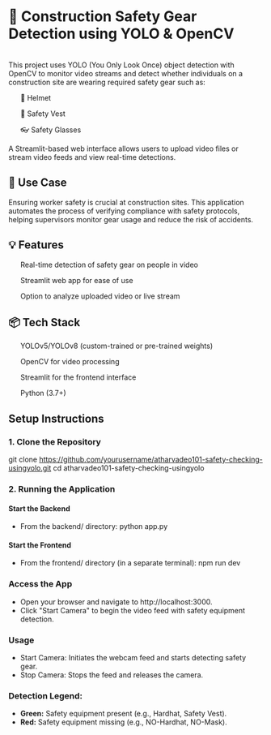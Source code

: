 <h1>🦺 Construction Safety Gear Detection using YOLO & OpenCV</h1>
<br>
This project uses YOLO (You Only Look Once) object detection with OpenCV to monitor video streams and detect whether individuals on a construction site are wearing required safety gear such as:

<ul>👷 Helmet</ul>

<ul>🦺 Safety Vest</ul>

<ul>👓 Safety Glasses </ul>


A Streamlit-based web interface allows users to upload video files or stream video feeds and view real-time detections.

<h2>🚧 Use Case</h2>
Ensuring worker safety is crucial at construction sites. This application automates the process of verifying compliance with safety protocols, helping supervisors monitor gear usage and reduce the risk of accidents.

<h2>💡 Features</h2>
<ul>Real-time detection of safety gear on people in video</ul>

<ul>Streamlit web app for ease of use</ul>

<ul>Option to analyze uploaded video or live stream</ul>

<h2>📦 Tech Stack</h2>
<ul>YOLOv5/YOLOv8 (custom-trained or pre-trained weights)</ul>

<ul>OpenCV for video processing</ul>

<ul>Streamlit for the frontend interface</ul>

<ul>Python (3.7+)</ul>



## Setup Instructions

### 1. Clone the Repository
git clone https://github.com/yourusername/atharvadeo101-safety-checking-usingyolo.git
cd atharvadeo101-safety-checking-usingyolo

### 2. Running the Application
#### Start the Backend
- From the backend/ directory:
python app.py

#### Start the Frontend
- From the frontend/ directory (in a separate terminal):
npm run dev

### Access the App
- Open your browser and navigate to http://localhost:3000.
- Click "Start Camera" to begin the video feed with safety equipment detection.

### Usage
- Start Camera: Initiates the webcam feed and starts detecting safety gear.
- Stop Camera: Stops the feed and releases the camera.

### Detection Legend:
- **Green:** Safety equipment present (e.g., Hardhat, Safety Vest).
- **Red:** Safety equipment missing (e.g., NO-Hardhat, NO-Mask).
